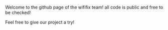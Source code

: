 Welcome to the github page of the wififix team! all code is public and free to be checked!

Feel free to give our project a try!